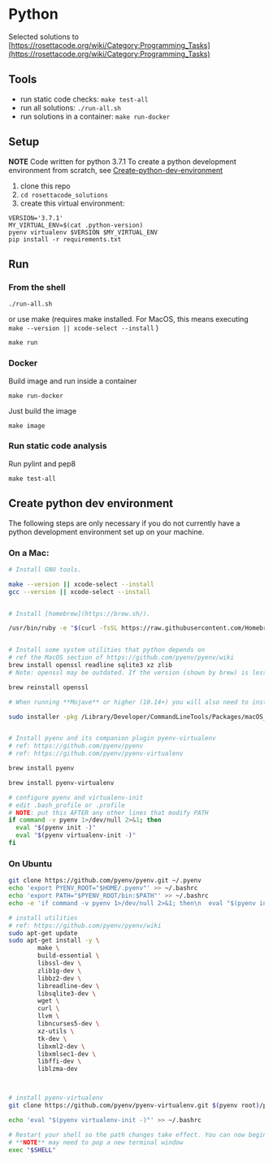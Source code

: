 # Python 

Selected solutions to [https://rosettacode.org/wiki/Category:Programming_Tasks](https://rosettacode.org/wiki/Category:Programming_Tasks)

## Tools

- run static code checks: `make test-all`
- run all solutions: `./run-all.sh`
- run solutions in a container: `make run-docker`

## Setup

**NOTE** Code written for python 3.7.1 To create a python development environment from scratch, see 
[Create-python-dev-environment](#create-python-dev-environment)


1. clone this repo
2. `cd rosettacode_solutions`
3. create this virtual environment:
```
VERSION='3.7.1'
MY_VIRTUAL_ENV=$(cat .python-version)
pyenv virtualenv $VERSION $MY_VIRTUAL_ENV
pip install -r requirements.txt
```

## Run

### From the shell

`./run-all.sh`



or use make (requires make installed. For MacOS, this means executing
`make --version || xcode-select --install` )

`make run`

### Docker

Build image and run inside a container

`make run-docker`

Just build the image

`make image`

### Run static code analysis

Run pylint and pep8

`make test-all`


## Create python dev environment

The following steps are only necessary if you do not currently have a python development environment set up on your machine.

### On a Mac:

```bash
# Install GNU tools.

make --version || xcode-select --install
gcc --version || xcode-select --install


# Install [homebrew](https://brew.sh/).

/usr/bin/ruby -e "$(curl -fsSL https://raw.githubusercontent.com/Homebrew/install/master/install)"


# Install some system utilities that python depends on
# ref the MacOS section of https://github.com/pyenv/pyenv/wiki
brew install openssl readline sqlite3 xz zlib
# Note: openssl may be outdated. If the version (shown by brew) is less than 1.0.2p, consider

brew reinstall openssl

# When running **Mojave** or higher (10.14+) you will also need to install additional SDK headers:

sudo installer -pkg /Library/Developer/CommandLineTools/Packages/macOS_SDK_headers_for_macOS_10.14.pkg -target /


# Install pyenv and its companion plugin pyenv-virtualenv
# ref: https://github.com/pyenv/pyenv
# ref: https://github.com/pyenv/pyenv-virtualenv

brew install pyenv

brew install pyenv-virtualenv

# configure pyenv and virtualenv-init
# edit .bash_profile or .profile
# NOTE: put this AFTER any other lines that modify PATH
if command -v pyenv 1>/dev/null 2>&1; then
  eval "$(pyenv init -)"
  eval "$(pyenv virtualenv-init -)"
fi
```

### On Ubuntu

```bash
git clone https://github.com/pyenv/pyenv.git ~/.pyenv
echo 'export PYENV_ROOT="$HOME/.pyenv"' >> ~/.bashrc
echo 'export PATH="$PYENV_ROOT/bin:$PATH"' >> ~/.bashrc
echo -e 'if command -v pyenv 1>/dev/null 2>&1; then\n  eval "$(pyenv init -)"\nfi' >> ~/.bashrc

# install utilities
# ref: https://github.com/pyenv/pyenv/wiki
sudo apt-get update
sudo apt-get install -y \
        make \
        build-essential \
        libssl-dev \
        zlib1g-dev \
        libbz2-dev \
        libreadline-dev \
        libsqlite3-dev \
        wget \
        curl \
        llvm \
        libncurses5-dev \
        xz-utils \
        tk-dev \
        libxml2-dev \
        libxmlsec1-dev \
        libffi-dev \
        liblzma-dev



# install pyenv-virtualenv
git clone https://github.com/pyenv/pyenv-virtualenv.git $(pyenv root)/plugins/pyenv-virtualenv

echo 'eval "$(pyenv virtualenv-init -)"' >> ~/.bashrc

# Restart your shell so the path changes take effect. You can now begin using pyenv.
# **NOTE** may need to pop a new terminal window
exec "$SHELL"
```

